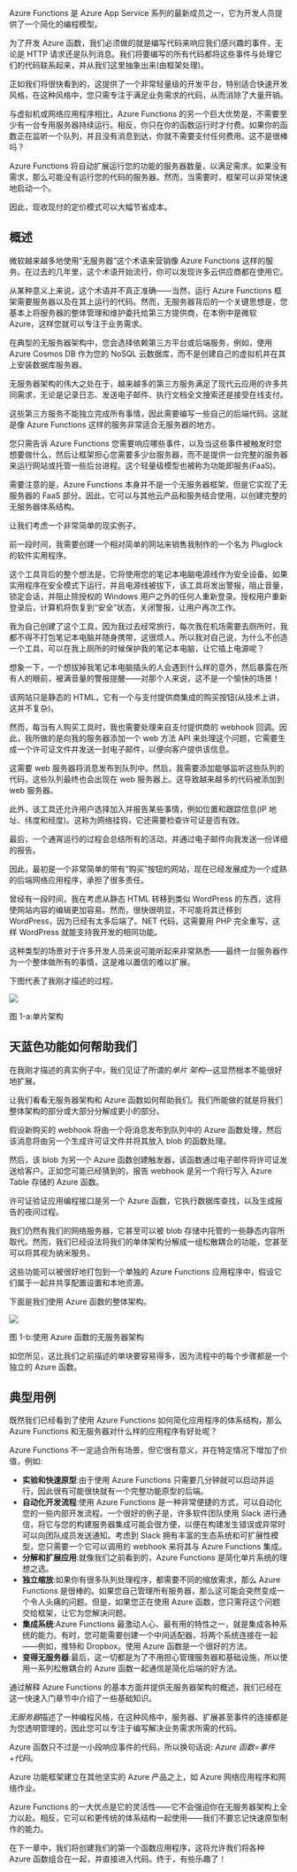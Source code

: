 Azure Functions 是 Azure App Service 系列的最新成员之一，它为开发人员提供了一个简化的编程模型。

为了开发 Azure 函数，我们必须做的就是编写代码来响应我们感兴趣的事件，无论是 HTTP 请求还是队列消息。我们将要编写的所有代码都将这些事件与处理它们的代码联系起来，并从我们这里抽象出来(由框架处理)。

正如我们将很快看到的，这提供了一个非常轻量级的开发平台，特别适合快速开发风格，在这种风格中，您只需专注于满足业务需求的代码，从而消除了大量开销。

与虚拟机或网络应用程序相比，Azure Functions 的另一个巨大优势是，不需要至少有一台专用服务器持续运行。相反，你只在你的函数运行时才付费。如果你的函数正在监听一个队列，并且没有消息到达，你就不需要支付任何费用。这不是很棒吗？

Azure Functions 将自动扩展运行您的功能的服务器数量，以满足需求。如果没有需求，那么可能没有运行您的代码的服务器。然而，当需要时，框架可以非常快速地启动一个。

因此，现收现付的定价模式可以大幅节省成本。

## 概述

微软越来越多地使用“无服务器”这个术语来营销像 Azure Functions 这样的服务。在过去的几年里，这个术语开始流行，你可以发现许多云供应商都在使用它。

从某种意义上来说，这个术语并不真正准确——当然，运行 Azure Functions 框架需要服务器以及在其上运行的代码。然而，无服务器背后的一个关键思想是，您基本上将服务器的整体管理和维护委托给第三方提供商，在本例中是微软 Azure，这样您就可以专注于业务需求。

在典型的无服务器架构中，您会选择依赖第三方平台或后端服务，例如，使用 Azure Cosmos DB 作为您的 NoSQL 云数据库，而不是创建自己的虚拟机并在其上安装数据库服务器。

无服务器架构的伟大之处在于，越来越多的第三方服务满足了现代云应用的许多共同需求，无论是记录日志、发送电子邮件、执行文档全文搜索还是接受在线支付。

这些第三方服务不能独立完成所有事情，因此需要编写一些自己的后端代码。这就是像 Azure Functions 这样的服务非常适合无服务器的地方。

您只需告诉 Azure Functions 您需要响应哪些事件，以及当这些事件被触发时您想要做什么，然后让框架担心您需要多少台服务器，而不是提供一台完整的服务器来运行网站或托管一些后台进程。这个轻量级模型也被称为功能即服务(FaaS)。

需要注意的是，Azure Functions 本身并不是一个无服务器框架，但是它实现了无服务器的 FaaS 部分。因此，它可以与其他云产品和服务结合使用，以创建完整的无服务器体系结构。

让我们考虑一个非常简单的现实例子。

前一段时间，我需要创建一个相对简单的网站来销售我制作的一个名为 Pluglock 的软件实用程序。

这个工具背后的整个想法是，它将使用您的笔记本电脑电源线作为安全设备。如果实用程序在安全模式下运行，并且电源线被拔下，该工具将发出警报，阻止音量，锁定会话，并阻止除授权的 Windows 用户之外的任何人重新登录。授权用户重新登录后，计算机将恢复到“安全”状态，关闭警报，让用户再次工作。

我为自己创建了这个工具，因为我过去经常旅行，每次我在机场需要去厕所时，我都不得不打包笔记本电脑并随身携带，这很烦人。所以我对自己说，为什么不创造一个工具，可以在我上厕所的时候保护我的笔记本电脑，让它插上电源呢？

想象一下，一个想拔掉我笔记本电脑插头的人会遇到什么样的意外，然后暴露在所有人的眼前，被满音量的警报提醒——对那个人来说，这不是一个愉快的场景！

该网站只是静态的 HTML，它有一个与支付提供商集成的购买按钮(从技术上讲，这并不复杂)。

然而，每当有人购买工具时，我也需要处理来自支付提供商的 webhook 回调。因此，我所做的是向我的服务器添加一个 web 方法 API 来处理这个问题，它需要生成一个许可证文件并发送一封电子邮件，以便向客户提供该信息。

这需要 web 服务器将消息发布到队列中。然后，我需要添加能够监听这些队列的代码，这些队列最终也会出现在 web 服务器上。这导致越来越多的代码被添加到 web 服务器。

此外，该工具还允许用户选择加入并报告某些事情，例如位置和跟踪信息(IP 地址、纬度和经度)。这称为网络挂钩，它还需要检查许可证是否有效。

最后，一个通宵运行的过程会总结所有的活动，并通过电子邮件向我发送一份详细的报告。

因此，最初是一个非常简单的带有“购买”按钮的网站，现在已经发展成为一个成熟的后端网络应用程序，承担了很多责任。

曾经有一段时间，我在考虑从静态 HTML 转移到类似 WordPress 的东西，这将使网站内容的编辑更加容易。然而，很快很明显，不可能将其迁移到 WordPress，因为已经有太多后端了。NET 代码，这需要用 PHP 完全重写，这样 WordPress 就能支持我开发的相同功能。

这种类型的场景对于许多开发人员来说可能听起来非常熟悉——最终一台服务器作为一个整体做所有的事情，这是难以置信的难以扩展。

下图代表了我刚才描述的过程。

![](../Images/image001.jpg)

图 1-a:单片架构

## 天蓝色功能如何帮助我们

在我刚才描述的真实例子中，我们见证了所谓的*单片* *架构*—这显然根本不能很好地扩展。

让我们看看无服务器架构和 Azure 函数如何帮助我们。我们所能做的就是将我们整体架构的部分或大部分分解成更小的部分。

假设新购买的 webhook 将由一个将消息发布到队列中的 Azure 函数处理，然后该消息将由另一个生成许可证文件并将其放入 blob 的函数处理。

然后，该 blob 为另一个 Azure 函数创建触发器，该函数通过电子邮件将许可证发送给客户。正如您可能已经猜到的，报告 webhook 是另一个将行写入 Azure Table 存储的 Azure 函数。

许可证验证应用编程接口是另一个 Azure 函数，它执行数据库查找，以及生成报告的夜间过程。

我们仍然有我们的网络服务器，它甚至可以被 blob 存储中托管的一些静态内容所取代。然而，我们已经设法将我们的单体架构分解成一组松散耦合的功能，您甚至可以将其视为纳米服务。

这些功能可以被很好地打包到一个单独的 Azure Functions 应用程序中，假设它们属于一起并共享配置设置和本地资源。

下面是我们使用 Azure 函数的整体架构。

![](../Images/image002.jpg)

图 1-b:使用 Azure 函数的无服务器架构

如您所见，这比我们之前描述的单块要容易得多，因为流程中的每个步骤都是一个独立的 Azure 函数。

## 典型用例

既然我们已经看到了使用 Azure Functions 如何简化应用程序的体系结构，那么 Azure Functions 和无服务器对什么样的应用程序有好处呢？

Azure Functions 不一定适合所有场景，但它很有意义，并在特定情况下增加了价值，例如:

*   **实验和快速原型**:由于使用 Azure Functions 只需要几分钟就可以启动并运行，因此很有可能很快就有一个完整功能原型的后端。
*   **自动化开发流程**:使用 Azure Functions 是一种非常便捷的方式，可以自动化您的一些内部开发流程。一个很好的例子是，许多软件团队使用 Slack 进行通信，将它与您的构建服务器集成可能会很方便，以便在构建发生错误或异常时可以向团队成员发送通知。考虑到 Slack 拥有丰富的生态系统和可扩展性模型，您只需要一个它可以调用的 webhook 来将其与 Azure Functions 集成。
*   **分解和扩展应用**:就像我们之前看到的，Azure Functions 是简化单片系统的理想之选。
*   **独立缩放**:如果你有很多队列处理程序，都需要不同的缩放需求，那么 Azure Functions 是很棒的。如果您自己管理所有服务器，那么这可能会突然变成一个令人头痛的问题。但是，如果您正在使用 Azure 函数，您只需将这个问题交给框架，让它为您解决问题。
*   **集成系统**:Azure Functions 最激动人心、最有用的特性之一，就是集成各种系统的能力。有时，您可能需要创建一个中间适配器，将两个系统连接在一起——例如，推特和 Dropbox。使用 Azure 函数是一个很好的方法。
*   **变得无服务器**:最后，这一切都是为了不用担心管理服务器和基础设施，所以使用一系列松散耦合的 Azure 函数一起通信是简化后端的好方法。

通过解释 Azure Functions 的基本方面并提供无服务器架构的概述，我们已经在这一快速入门章节中介绍了一些基础知识。

*无服务器*描述了一种编程风格，在这种风格中，服务器、扩展甚至事件的连接都是为您透明管理的，因此您可以专注于编写解决业务需求所需的代码。

Azure 函数只不过是一小段响应事件的代码，所以换句话说: *Azure 函数=事件+代码*。

Azure 功能框架建立在其他坚实的 Azure 产品之上，如 Azure 网络应用程序和网络作业。

Azure Functions 的一大优点是它的灵活性——它不会强迫你在无服务器架构上全力以赴。相反，它可以和更传统的体系结构一起使用——我们不要忘记快速原型制作的能力。

在下一章中，我们将创建我们的第一个函数应用程序，这将允许我们将各种 Azure 函数组合在一起，并直接进入代码。终于，有些乐趣了！